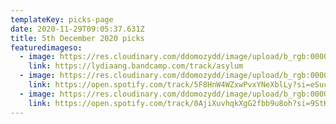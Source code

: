 ```yaml
---
templateKey: picks-page
date: 2020-11-29T09:05:37.631Z
title: 5th December 2020 picks
featuredimageso:
  - image: https://res.cloudinary.com/ddomozydd/image/upload/b_rgb:000000,co_rgb:000000,e_gradient_fade:20,y_-0.5/v1607519558/Amid_gavqt6.jpg
    link: https://lydiaang.bandcamp.com/track/asylum
  - image: https://res.cloudinary.com/ddomozydd/image/upload/b_rgb:000000,co_rgb:020202,e_gradient_fade:20,y_-0.5/v1607519558/RENE_nqh7af.jpg
    link: https://open.spotify.com/track/5F8HnW4WZxwPvxYNeXblLy?si=eSucJE-QRmqYgfDUlOyvWQ
  - image: https://res.cloudinary.com/ddomozydd/image/upload/b_rgb:000000,co_rgb:000000,e_gradient_fade:20,y_-0.5/v1607519557/Impact_cj215w.jpg
    link: https://open.spotify.com/track/0AjiXuvhqkXgG2fbb9u8oh?si=9StKTBjZTpefXTVE-HpOYQ
---
```

